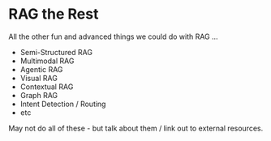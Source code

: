 # RAG the Rest

All the other fun and advanced things we could do with RAG ...

- Semi-Structured RAG
- Multimodal RAG
- Agentic RAG
- Visual RAG
- Contextual RAG
- Graph RAG
- Intent Detection / Routing
- etc

May not do all of these - but talk about them / link out to external resources.
